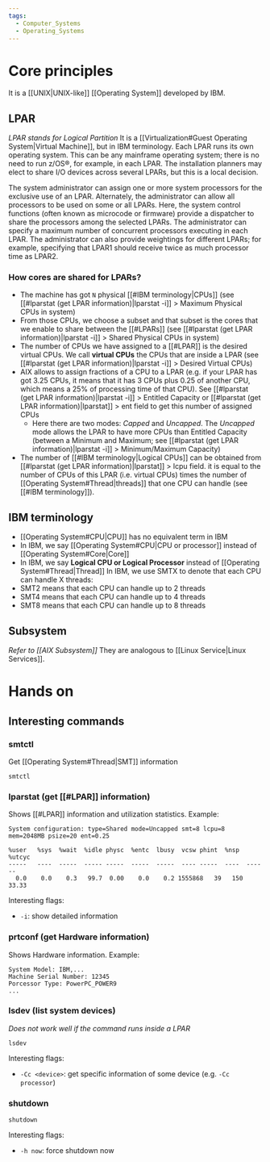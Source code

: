 ```yaml
---
tags:
  - Computer_Systems
  - Operating_Systems
---
```

# Core principles
It is a [[UNIX|UNIX-like]] [[Operating System]] developed by IBM.
## LPAR
_LPAR stands for Logical Partition_
It is a [[Virtualization#Guest Operating System|Virtual Machine]], but in IBM terminology. Each LPAR runs its own operating system. This can be any mainframe operating system; there is no need to run z/OS®, for example, in each LPAR. The installation planners may elect to share I/O devices across several LPARs, but this is a local decision.

The system administrator can assign one or more system processors for the exclusive use of an LPAR. Alternately, the administrator can allow all processors to be used on some or all LPARs. Here, the system control functions (often known as microcode or firmware) provide a dispatcher to share the processors among the selected LPARs. The administrator can specify a maximum number of concurrent processors executing in each LPAR. The administrator can also provide weightings for different LPARs; for example, specifying that LPAR1 should receive twice as much processor time as LPAR2.
### How cores are shared for LPARs?
- The machine has got `N` physical [[#IBM terminology|CPUs]] (see [[#lparstat (get LPAR information)|lparstat -i]] > Maximum Physical CPUs in system)
- From those CPUs, we choose a subset and that subset is the cores that we enable to share between the [[#LPARs]] (see [[#lparstat (get LPAR information)|lparstat -i]] > Shared Physical CPUs in system)
- The number of CPUs we have assigned to a [[#LPAR]] is the desired virtual CPUs. We call **virtual CPUs** the CPUs that are inside a LPAR (see [[#lparstat (get LPAR information)|lparstat -i]] > Desired Virtual CPUs)
- AIX allows to assign fractions of a CPU to a LPAR (e.g. if your LPAR has got 3.25 CPUs, it means that it has 3 CPUs plus 0.25 of another CPU, which means a 25% of processing time of that CPU). See [[#lparstat (get LPAR information)|lparstat -i]] > Entitled Capacity or [[#lparstat (get LPAR information)|lparstat]] > ent field to get this number of assigned CPUs
	- Here there are two modes: _Capped_ and _Uncapped_. The _Uncapped_ mode allows the LPAR to have more CPUs than Entitled Capacity (between a Minimum and Maximum; see [[#lparstat (get LPAR information)|lparstat -i]] > Minimum/Maximum Capacity)
- The number of [[#IBM terminology|Logical CPUs]] can be obtained from [[#lparstat (get LPAR information)|lparstat]] > lcpu field. it is equal to the number of CPUs of this LPAR (i.e. virtual CPUs) times the number of [[Operating System#Thread|threads]] that one CPU can handle (see [[#IBM terminology]]).

## IBM terminology
- [[Operating System#CPU|CPU]] has no equivalent term in IBM
- In IBM, we say [[Operating System#CPU|CPU or processor]] instead of [[Operating System#Core|Core]]
- In IBM, we say **Logical CPU or Logical Processor** instead of [[Operating System#Thread|Thread]]
In IBM, we use SMTX to denote that each CPU can handle X threads:
- SMT2 means that each CPU can handle up to 2 threads
- SMT4 means that each CPU can handle up to 4 threads
- SMT8 means that each CPU can handle up to 8 threads
## Subsystem
_Refer to [[AIX Subsystem]]_
They are analogous to [[Linux Service|Linux Services]].
# Hands on
## Interesting commands
### smtctl
Get [[Operating System#Thread|SMT]] information
```
smtctl
```
### lparstat (get [[#LPAR]] information)
Shows [[#LPAR]] information and utilization statistics. Example:
```
System configuration: type=Shared mode=Uncapped smt=8 lcpu=8 mem=2048MB psize=20 ent=0.25

%user   %sys  %wait  %idle physc  %entc  lbusy  vcsw phint  %nsp  %utcyc
-----   ----  -----  ----- -----  -----  -----  ---- -----  ----  ------
  0.0    0.0    0.3   99.7  0.00    0.0    0.2 1555868   39   150   33.33
```
Interesting flags:
- `-i`: show detailed information
### prtconf (get Hardware information)
Shows Hardware information. Example:
```
System Model: IBM,...
Machine Serial Number: 12345
Porcessor Type: PowerPC_POWER9
...
```
### lsdev (list system devices)
_Does not work well if the command runs inside a LPAR_
```
lsdev
```
Interesting flags:
- `-Cc <device>`: get specific information of some device (e.g. `-Cc processor`)
### shutdown
```shell
shutdown
```
Interesting flags:
- `-h now`: force shutdown now